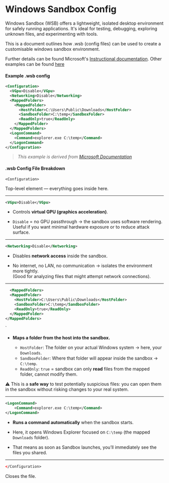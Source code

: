 # Windows Sandbox Config 


Windows Sandbox (WSB) offers a lightweight, isolated desktop environment for safely running applications. It's ideal for testing, debugging, exploring unknown files, and experimenting with tools.

This is a document outlines how .wsb (config files) can be used to create a customisable windows sandbox environment. 

Further details can be found Microsoft's [Instructional documentation](https://learn.microsoft.com/en-us/windows/security/application-security/application-isolation/windows-sandbox/windows-sandbox-configure-using-wsb-file#create-a-configuration-file). Other examples can be found [here](https://learn.microsoft.com/en-us/windows/security/application-security/application-isolation/windows-sandbox/windows-sandbox-sample-configuration)

#### Example .wsb config 

```XML
<Configuration>
  <VGpu>Disable</VGpu>
  <Networking>Disable</Networking>
  <MappedFolders>
    <MappedFolder>
      <HostFolder>C:\Users\Public\Downloads</HostFolder>
      <SandboxFolder>C:\temp</SandboxFolder>
      <ReadOnly>true</ReadOnly>
    </MappedFolder>
  </MappedFolders>
  <LogonCommand>
    <Command>explorer.exe C:\temp</Command>
  </LogonCommand>
</Configuration>
```

>*This example is derived from [Microsoft Documentation](https://learn.microsoft.com/en-us/windows/security/application-security/application-isolation/windows-sandbox/windows-sandbox-sample-configuration)*
#### .wsb Config File Breakdown

`<Configuration>`

Top-level element — everything goes inside here.

---

  ```xml
  <VGpu>Disable</VGpu>
  ```

- Controls **virtual GPU (graphics acceleration)**.
    
- `Disable` = no GPU passthrough → the sandbox uses software rendering.  
    Useful if you want minimal hardware exposure or to reduce attack surface.
    

---

  ```xml
  <Networking>Disable</Networking>
  ```

- Disables **network access** inside the sandbox.
    
- No internet, no LAN, no communication → isolates the environment more tightly.  
    (Good for analyzing files that might attempt network connections).
    

---

  ```xml
    <MappedFolders>
    <MappedFolder>
      <HostFolder>C:\Users\Public\Downloads</HostFolder>
      <SandboxFolder>C:\temp</SandboxFolder>
      <ReadOnly>true</ReadOnly>
    </MappedFolder>
  </MappedFolders>
  ```
`

- **Maps a folder from the host into the sandbox.**
    
    - `HostFolder`: The folder on your actual Windows system → here, your `Downloads`.
    - `SandboxFolder`: Where that folder will appear inside the sandbox → `C:\temp`.
    - `ReadOnly`: `true` = sandbox can only **read** files from the mapped folder, cannot modify them.
        

⚠️ This is a **safe way** to test potentially suspicious files: you can open them in the sandbox without risking changes to your real system.

---

  ```xml
  <LogonCommand>     
	  <Command>explorer.exe C:\temp</Command>   
  </LogonCommand>
  ```

- **Runs a command automatically** when the sandbox starts.
    
- Here, it opens Windows Explorer focused on `C:\temp` (the mapped `Downloads` folder).
    
- That means as soon as Sandbox launches, you’ll immediately see the files you shared.
    

---

``` xml
</Configuration>
```

Closes the file.
